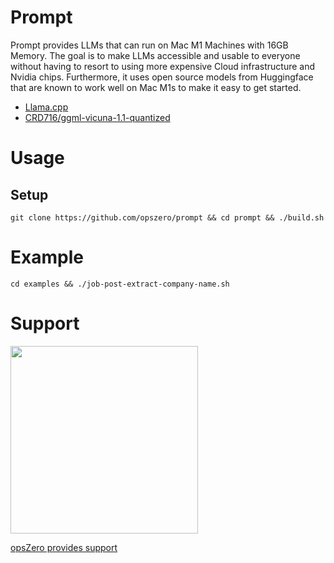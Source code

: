 # Prompt

Prompt provides LLMs that can run on Mac M1 Machines with 16GB Memory. The goal
is to make LLMs accessible and usable to everyone without having to resort to
using more expensive Cloud infrastructure and Nvidia chips. Furthermore, it
uses open source models from Huggingface that are known to work well on Mac M1s
to make it easy to get started.

- [Llama.cpp](https://github.com/ggerganov/llama.cpp)
- [CRD716/ggml-vicuna-1.1-quantized](https://huggingface.co/CRD716/ggml-vicuna-1.1-quantized)

# Usage

## Setup

```
git clone https://github.com/opszero/prompt && cd prompt && ./build.sh
```

# Example

```
cd examples && ./job-post-extract-company-name.sh
```

# Support

<a href="https://www.opszero.com"><img src="https://media.opszero.com/insights/brands/logo/2023/04/26/02/04/12/opsZero_logo.svg" width="300px"/></a>

[opsZero provides support](https://www.opszero.com)
